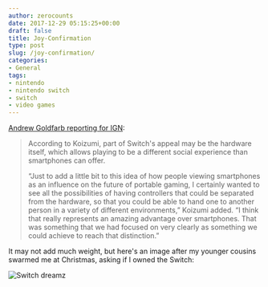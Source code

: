 ```yaml
---
author: zerocounts
date: 2017-12-29 05:15:25+00:00
draft: false
title: Joy-Confirmation
type: post
slug: /joy-confirmation/
categories:
- General
tags:
- nintendo
- nintendo switch
- switch
- video games
---
```


[Andrew Goldfarb reporting for IGN](http://www.ign.com/articles/2017/12/29/nintendo-explains-how-switch-reaffirms-the-value-of-portable-gaming):

> According to Koizumi, part of Switch's appeal may be the hardware itself, which allows playing to be a different social experience than smartphones can offer.
>
> “Just to add a little bit to this idea of how people viewing smartphones as an influence on the future of portable gaming, I certainly wanted to see all the possibilities of having controllers that could be separated from the hardware, so that you could be able to hand one to another person in a variety of different environments,” Koizumi added. “I think that really represents an amazing advantage over smartphones. That was something that we had focused on very clearly as something we could achieve to reach that distinction.”

It may not add much weight, but here's an image after my younger cousins swarmed me at Christmas, asking if I owned the Switch:

![Switch dreamz](/img_0214.jpg)
